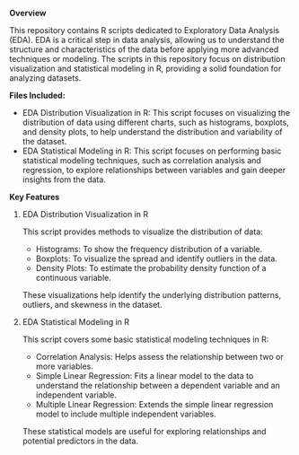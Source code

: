 **Overview**

This repository contains R scripts dedicated to Exploratory Data Analysis (EDA). EDA is a critical step in data analysis, allowing us to understand the structure and characteristics of the data before applying more advanced techniques or modeling. The scripts in this repository focus on distribution visualization and statistical modeling in R, providing a solid foundation for analyzing datasets.

**Files Included:**

- EDA Distribution Visualization in R: This script focuses on visualizing the distribution of data using different charts, such as histograms, boxplots, and density plots, to help understand the distribution and variability of the dataset.
- EDA Statistical Modeling in R: This script focuses on performing basic statistical modeling techniques, such as correlation analysis and regression, to explore relationships between variables and gain deeper insights from the data.

**Key Features**

1. EDA Distribution Visualization in R

    This script provides methods to visualize the distribution of data:

    - Histograms: To show the frequency distribution of a variable.
    - Boxplots: To visualize the spread and identify outliers in the data.
    - Density Plots: To estimate the probability density function of a continuous variable.

    These visualizations help identify the underlying distribution patterns, outliers, and skewness in the dataset.

2. EDA Statistical Modeling in R

    This script covers some basic statistical modeling techniques in R:

    - Correlation Analysis: Helps assess the relationship between two or more variables.
    - Simple Linear Regression: Fits a linear model to the data to understand the relationship between a dependent variable and an independent variable.
    - Multiple Linear Regression: Extends the simple linear regression model to include multiple independent variables.

    These statistical models are useful for exploring relationships and potential predictors in the data.  
